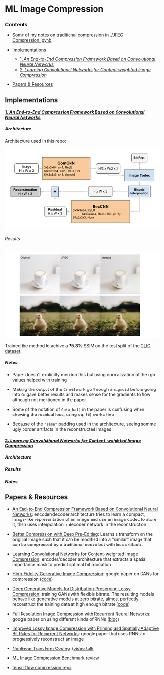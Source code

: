 
# ML Image Compression



### Contents
- Some of my notes on traditional compression in [./JPEG Compression.ipynb](https://github.com/ksanjeevan/ml-image-compression/blob/master/JPEG%20Compression.ipynb)

- [Implementations](#imp)
	- [1. *An End-to-End Compression Framework Based on Convolutional Neural Networks*](#full)
	- [2. *Learning Convolutional Networks for Content-weighted Image Compression*](#cont)

- [Papers & Resources](#papes)	


## Implementations <a name="imp"/>


 <a name="full"/>
 
#### [1. *An End-to-End Compression Framework Based on Convolutional Neural Networks*](https://arxiv.org/pdf/1708.00838v1.pdf)

##### Architecture

Architecture used in this repo:

<p align="center">
<img src="plots/arch.png" width="650px"/>
</p>


###### Results

<p align="center">
<img src="plots/im.png" width="750px"/>
</p>

Trained the method to achive a **75.3%** SSIM on the test split of the [CLIC dataset](https://www.tensorflow.org/datasets/catalog/clic).



##### Notes

- Paper doesn't explicitly mention this but using normalization of the rgb values helped with training

- Making the output of the `Cr` network go through a `sigmoid` before going into `Co` gave better results and makes sense for the gradients to flow although not mentioned in the paper

- Some of the notation of `Co(x_hat)` in the paper is confusing when showing the residual loss, using eq. (5) works fine

- Because of the `"same"` padding used in the architecture, seeing somme ugly border artifacts in the reconstructed images



<a name="cont"/>

#### [2. *Learning Convolutional Networks for Content-weighted Image Compression*](https://openaccess.thecvf.com/content_cvpr_2018/papers/Li_Learning_Convolutional_Networks_CVPR_2018_paper.pdf) 


##### Architecture

##### Results

##### Notes




## Papers & Resources <a name="papes"/>

- [An End-to-End Compression Framework Based on Convolutional Neural Networks](https://arxiv.org/pdf/1708.00838v1.pdf): encoder/decoder architecture tries to learn a compact, image-like representation of an image and use an image codec to store it, then uses interpolation + decoder network in the reconstruction

- [Better Compression with Deep Pre-Editing](https://arxiv.org/pdf/2002.00113.pdf): Learns a transform on the original image such that it can be modified into a "similar" image that can be compressed by a traditional codec but with less artifacts.

- [Learning Convolutional Networks for Content-weighted Image Compression](https://openaccess.thecvf.com/content_cvpr_2018/papers/Li_Learning_Convolutional_Networks_CVPR_2018_paper.pdf): encoder/decoder architecture that extracts a spatial importance mask to predict optimal bit allocation

- [High-Fidelity Generative Image Compression](https://arxiv.org/pdf/2006.09965.pdf): google paper on GANs for compression ([code](https://github.com/tensorflow/compression/tree/master/models/hific))

- [Deep Generative Models for Distribution-Preserving Lossy Compression](https://arxiv.org/pdf/1805.11057.pdf): training GANs with flexible bitrate. The resulting models behave like generative models at zero bitrate, almost perfectly reconstruct the training data at high enough bitrate ([code](https://github.com/mitscha/dplc))

- [Full Resolution Image Compression with Recurrent Neural Networks](https://openaccess.thecvf.com/content_cvpr_2017/papers/Toderici_Full_Resolution_Image_CVPR_2017_paper.pdf): google paper on using different kinds of RNNs ([blog](https://ai.googleblog.com/2016/09/image-compression-with-neural-networks.html))

- [Improved Lossy Image Compression with Priming and Spatially Adaptive Bit Rates for Recurrent Networks](https://arxiv.org/pdf/1703.10114.pdf): google paper that uses RNNs to progressively reconstruct an image

- [Nonlinear Transform Coding](https://arxiv.org/pdf/2007.03034.pdf): ([video talk](https://www.youtube.com/watch?v=x_q7cZviXkY))

- [ML Image Compression Benchmark review](https://arxiv.org/pdf/2002.03711.pdf)

- [tensorflow compression repo](https://github.com/tensorflow/compression)







		
